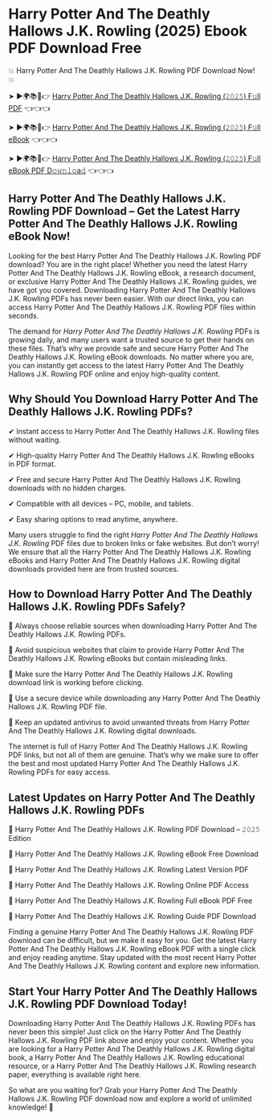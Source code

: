 # Harry Potter And The Deathly Hallows J.K. Rowling (2025) Ebook PDF Download Free

💥 Harry Potter And The Deathly Hallows J.K. Rowling PDF Download Now! 💥

➤ ►🌍📚📱👉 [Harry Potter And The Deathly Hallows J.K. Rowling (𝟸𝟶𝟸𝟻) F𝚞ll PDF](https://getpdf.xyz/harry-potter-and-the-deathly-hallows-j.k.-rowling) 👈👈👈


➤ ►🌍📚📱👉 [Harry Potter And The Deathly Hallows J.K. Rowling (𝟸𝟶𝟸𝟻) F𝚞ll eBook](https://getpdf.xyz/harry-potter-and-the-deathly-hallows-j.k.-rowling) 👈👈👈


➤ ►🌍📚📱👉 [Harry Potter And The Deathly Hallows J.K. Rowling (𝟸𝟶𝟸𝟻) F𝚞ll eBook PDF D𝚘𝚠𝚗𝚕𝚘a𝚍](https://getpdf.xyz/harry-potter-and-the-deathly-hallows-j.k.-rowling) 👈👈👈


## Harry Potter And The Deathly Hallows J.K. Rowling PDF Download – Get the Latest Harry Potter And The Deathly Hallows J.K. Rowling eBook Now!

Looking for the best Harry Potter And The Deathly Hallows J.K. Rowling PDF download? You are in the right place! Whether you need the latest Harry Potter And The Deathly Hallows J.K. Rowling eBook, a research document, or exclusive Harry Potter And The Deathly Hallows J.K. Rowling guides, we have got you covered. Downloading Harry Potter And The Deathly Hallows J.K. Rowling PDFs has never been easier. With our direct links, you can access Harry Potter And The Deathly Hallows J.K. Rowling PDF files within seconds.

The demand for *Harry Potter And The Deathly Hallows J.K. Rowling* PDFs is growing daily, and many users want a trusted source to get their hands on these files. That’s why we provide safe and secure Harry Potter And The Deathly Hallows J.K. Rowling eBook downloads. No matter where you are, you can instantly get access to the latest Harry Potter And The Deathly Hallows J.K. Rowling PDF online and enjoy high-quality content.

## Why Should You Download Harry Potter And The Deathly Hallows J.K. Rowling PDFs?

✔ Instant access to Harry Potter And The Deathly Hallows J.K. Rowling files without waiting.

✔ High-quality Harry Potter And The Deathly Hallows J.K. Rowling eBooks in PDF format.

✔ Free and secure Harry Potter And The Deathly Hallows J.K. Rowling downloads with no hidden charges.

✔ Compatible with all devices – PC, mobile, and tablets.

✔ Easy sharing options to read anytime, anywhere.

Many users struggle to find the right *Harry Potter And The Deathly Hallows J.K. Rowling* PDF files due to broken links or fake websites. But don’t worry! We ensure that all the Harry Potter And The Deathly Hallows J.K. Rowling eBooks and Harry Potter And The Deathly Hallows J.K. Rowling digital downloads provided here are from trusted sources.

## How to Download Harry Potter And The Deathly Hallows J.K. Rowling PDFs Safely?

📌 Always choose reliable sources when downloading Harry Potter And The Deathly Hallows J.K. Rowling PDFs.

📌 Avoid suspicious websites that claim to provide Harry Potter And The Deathly Hallows J.K. Rowling eBooks but contain misleading links.

📌 Make sure the Harry Potter And The Deathly Hallows J.K. Rowling download link is working before clicking.

📌 Use a secure device while downloading any Harry Potter And The Deathly Hallows J.K. Rowling PDF file.

📌 Keep an updated antivirus to avoid unwanted threats from Harry Potter And The Deathly Hallows J.K. Rowling digital downloads.

The internet is full of Harry Potter And The Deathly Hallows J.K. Rowling PDF links, but not all of them are genuine. That’s why we make sure to offer the best and most updated Harry Potter And The Deathly Hallows J.K. Rowling PDFs for easy access.

## Latest Updates on Harry Potter And The Deathly Hallows J.K. Rowling PDFs

🔹 Harry Potter And The Deathly Hallows J.K. Rowling PDF Download – 𝟸𝟶𝟸𝟻 Edition

🔹 Harry Potter And The Deathly Hallows J.K. Rowling eBook Free Download

🔹 Harry Potter And The Deathly Hallows J.K. Rowling Latest Version PDF

🔹 Harry Potter And The Deathly Hallows J.K. Rowling Online PDF Access

🔹 Harry Potter And The Deathly Hallows J.K. Rowling Full eBook PDF Free

🔹 Harry Potter And The Deathly Hallows J.K. Rowling Guide PDF Download

Finding a genuine Harry Potter And The Deathly Hallows J.K. Rowling PDF download can be difficult, but we make it easy for you. Get the latest Harry Potter And The Deathly Hallows J.K. Rowling eBook PDF with a single click and enjoy reading anytime. Stay updated with the most recent Harry Potter And The Deathly Hallows J.K. Rowling content and explore new information.

## Start Your Harry Potter And The Deathly Hallows J.K. Rowling PDF Download Today!

Downloading Harry Potter And The Deathly Hallows J.K. Rowling PDFs has never been this simple! Just click on the Harry Potter And The Deathly Hallows J.K. Rowling PDF link above and enjoy your content. Whether you are looking for a Harry Potter And The Deathly Hallows J.K. Rowling digital book, a Harry Potter And The Deathly Hallows J.K. Rowling educational resource, or a Harry Potter And The Deathly Hallows J.K. Rowling research paper, everything is available right here.

So what are you waiting for? Grab your Harry Potter And The Deathly Hallows J.K. Rowling PDF download now and explore a world of unlimited knowledge! 🚀